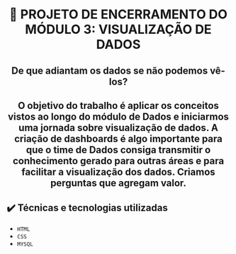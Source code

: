 <h1 align="center"> 🚀 PROJETO DE ENCERRAMENTO DO MÓDULO 3:
VISUALIZAÇÃO DE DADOS</h1>

<h2 align="center"> De que adiantam os dados se não podemos vê-los? <h2>
  <p align="center">O objetivo do trabalho é aplicar os conceitos vistos ao longo do módulo de Dados e iniciarmos uma jornada sobre visualização de dados. A criação de dashboards é algo importante para que o time de Dados consiga transmitir o conhecimento gerado para outras áreas e para facilitar a visualização dos dados. Criamos perguntas que agregam valor.<p>

## ✔️ Técnicas e tecnologias utilizadas

- ``HTML``
- ``CSS``
- ``MYSQL``
